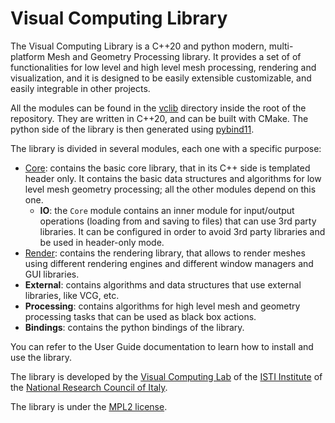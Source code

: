 # Visual Computing Library

The Visual Computing Library is a C++20 and python modern, multi-platform Mesh and Geometry Processing library. It provides a set of of functionalities for low level and high level mesh processing, rendering and visualization, and it is designed to be easily extensible customizable, and easily integrable in other projects.

All the modules can be found in the [vclib](https://github.com/cnr-isti-vclab/vclib/tree/main/vclib) directory inside the root of the repository. They are written in C++20, and can be built with CMake. The python side of the library is then generated using [pybind11](https://pybind11.readthedocs.io/en/stable/).

The library is divided in several modules, each one with a specific purpose:

  - [Core](pages/1_core.md): contains the basic core library, that in its C++ side is templated header only. It contains the basic data structures and algorithms for low level mesh geometry processing; all the other modules depend on this one.
    - **IO**: the `Core` module contains an inner module for input/output operations (loading from and saving to files) that can use 3rd party libraries. It can be configured in order to avoid 3rd party libraries and be used in header-only mode.
  - [Render](pages/2_render.md): contains the rendering library, that allows to render meshes using different rendering engines and different window managers and GUI libraries.
  - **External**: contains algorithms and data structures that use external libraries, like VCG, etc.
  - **Processing**: contains algorithms for high level mesh and geometry processing tasks that can be used as black box actions.
  - **Bindings**: contains the python bindings of the library.

You can refer to the User Guide documentation to learn how to install and use the library.

The library is developed by the [Visual Computing Lab](https://vcg.isti.cnr.it) of the [ISTI Institute](https://www.isti.cnr.it) of the [National Research Council of Italy](https://www.cnr.it).

The library is under the [MPL2 license](https://github.com/cnr-isti-vclab/vclib/blob/main/LICENSE).
